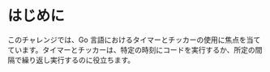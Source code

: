 # はじめに

このチャレンジでは、Go 言語におけるタイマーとチッカーの使用に焦点を当てています。タイマーとチッカーは、特定の時刻にコードを実行するか、所定の間隔で繰り返し実行するのに役立ちます。
